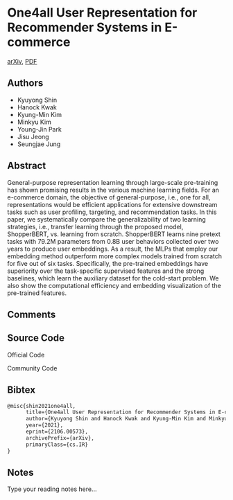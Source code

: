 
# One4all User Representation for Recommender Systems in E-commerce

[arXiv](https://arxiv.org/abs/2106.0573), [PDF](https://arxiv.org/pdf/2106.0573.pdf)

## Authors

- Kyuyong Shin
- Hanock Kwak
- Kyung-Min Kim
- Minkyu Kim
- Young-Jin Park
- Jisu Jeong
- Seungjae Jung

## Abstract

General-purpose representation learning through large-scale pre-training has shown promising results in the various machine learning fields. For an e-commerce domain, the objective of general-purpose, i.e., one for all, representations would be efficient applications for extensive downstream tasks such as user profiling, targeting, and recommendation tasks. In this paper, we systematically compare the generalizability of two learning strategies, i.e., transfer learning through the proposed model, ShopperBERT, vs. learning from scratch. ShopperBERT learns nine pretext tasks with 79.2M parameters from 0.8B user behaviors collected over two years to produce user embeddings. As a result, the MLPs that employ our embedding method outperform more complex models trained from scratch for five out of six tasks. Specifically, the pre-trained embeddings have superiority over the task-specific supervised features and the strong baselines, which learn the auxiliary dataset for the cold-start problem. We also show the computational efficiency and embedding visualization of the pre-trained features.

## Comments



## Source Code

Official Code



Community Code



## Bibtex

```tex
@misc{shin2021one4all,
      title={One4all User Representation for Recommender Systems in E-commerce}, 
      author={Kyuyong Shin and Hanock Kwak and Kyung-Min Kim and Minkyu Kim and Young-Jin Park and Jisu Jeong and Seungjae Jung},
      year={2021},
      eprint={2106.00573},
      archivePrefix={arXiv},
      primaryClass={cs.IR}
}
```

## Notes

Type your reading notes here...

